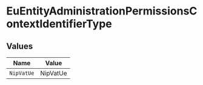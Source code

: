 # EuEntityAdministrationPermissionsContextIdentifierType


## Values

| Name       | Value      |
| ---------- | ---------- |
| `NipVatUe` | NipVatUe   |